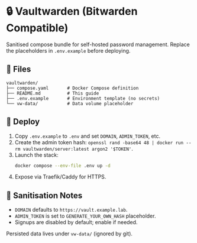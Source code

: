 # 🔒 Vaultwarden (Bitwarden Compatible)

Sanitised compose bundle for self-hosted password management. Replace the placeholders in `.env.example` before deploying.

## 📁 Files

```
vaultwarden/
├── compose.yaml       # Docker Compose definition
├── README.md          # This guide
├── .env.example       # Environment template (no secrets)
└── vw-data/           # Data volume placeholder
```

## 🚀 Deploy

1. Copy `.env.example` to `.env` and set `DOMAIN`, `ADMIN_TOKEN`, etc.
2. Create the admin token hash: `openssl rand -base64 48 | docker run --rm vaultwarden/server:latest argon2 '$TOKEN'`.
3. Launch the stack:
   ```bash
   docker compose --env-file .env up -d
   ```
4. Expose via Traefik/Caddy for HTTPS.

## 🔐 Sanitisation Notes

- `DOMAIN` defaults to `https://vault.example.lab`.
- `ADMIN_TOKEN` is set to `GENERATE_YOUR_OWN_HASH` placeholder.
- Signups are disabled by default; enable if needed.

Persisted data lives under `vw-data/` (ignored by git).
